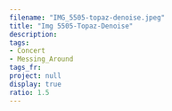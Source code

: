 ```yaml
---
filename: "IMG_5505-topaz-denoise.jpeg"
title: "Img 5505-Topaz-Denoise"
description:
tags:
- Concert
- Messing_Around
tags_fr:
project: null
display: true
ratio: 1.5
---
```

